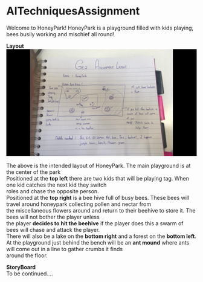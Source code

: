 # AITechniquesAssignment
Welcome to HoneyPark! HoneyPark is a playground filled with kids playing, bees busily working and mischief all round!

**Layout**</br>
![Layout](/Images/layout.jpg) </br>

The above is the intended layout of HoneyPark. The main playground is at the center of the park </br>
Positioned at the **top left** there are two kids that will be playing tag. When one kid catches the next kid they switch </br>
roles and chase the opposite person. </br>
Positioned at the **top right** is a bee hive full of busy bees. These bees will travel around honeypark collecting pollen and nectar from </br>
the miscellaneous flowers around and return to their beehive to store it. The bees will not bother the player unless </br>
the player **decides to hit the beehive** if the player does this a swarm of bees will chase and attack the player. </br>
There will also be a lake on the **bottom right** and a forest on the **bottom left**. </br>
At the playground just behind the bench will be an **ant mound** where ants will come out in a line to gather crumbs it finds </br>
around the floor. 

**StoryBoard**</br>
To be continued....
